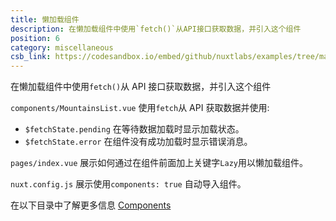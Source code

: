 ```yaml
---
title: 懒加载组件
description: 在懒加载组件中使用`fetch()`从API接口获取数据，并引入这个组件
position: 6
category: miscellaneous
csb_link: https://codesandbox.io/embed/github/nuxtlabs/examples/tree/master/miscellaneous/lazy-loading-components?fontsize=14&hidenavigation=1&theme=dark&view=editor
---
```


在懒加载组件中使用`fetch()`从 API 接口获取数据，并引入这个组件

<example-intro></example-intro>

`components/MountainsList.vue` 使用`fetch`从 API 获取数据并使用:

- `$fetchState.pending` 在等待数据加载时显示加载状态。
- `$fetchState.error` 在组件没有成功加载时显示错误消息。

`pages/index.vue` 展示如何通过在组件前面加上关键字`Lazy`用以懒加载组件。

`nuxt.config.js` 展示使用`components: true` 自动导入组件。

<base-alert type="next">

在以下目录中了解更多信息 [Components](/docs/2.x/directory-structure/components)

</base-alert>

<code-sandbox :src="csb_link"></code-sandbox>
